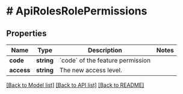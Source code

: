# # ApiRolesRolePermissions

## Properties

Name | Type | Description | Notes
------------ | ------------- | ------------- | -------------
**code** | **string** | &#x60;code&#x60; of the feature permission |
**access** | **string** | The new access level. |

[[Back to Model list]](../../README.md#models) [[Back to API list]](../../README.md#endpoints) [[Back to README]](../../README.md)
